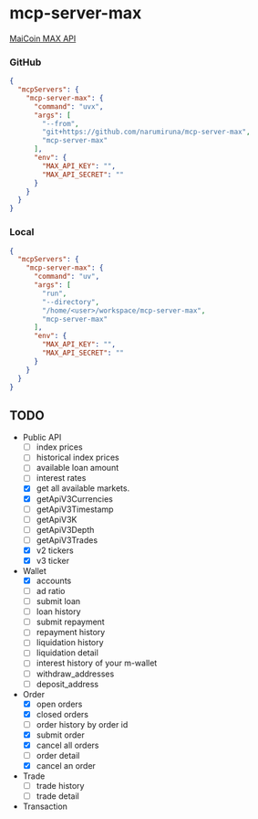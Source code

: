 # mcp-server-max

[MaiCoin MAX API](https://max.maicoin.com/documents/api_list/v3)

### GitHub

```json
{
  "mcpServers": {
    "mcp-server-max": {
      "command": "uvx",
      "args": [
        "--from",
        "git+https://github.com/narumiruna/mcp-server-max",
        "mcp-server-max"
      ],
      "env": {
        "MAX_API_KEY": "",
        "MAX_API_SECRET": ""
      }
    }
  }
}
```

### Local

```json
{
  "mcpServers": {
    "mcp-server-max": {
      "command": "uv",
      "args": [
        "run",
        "--directory",
        "/home/<user>/workspace/mcp-server-max",
        "mcp-server-max"
      ],
      "env": {
        "MAX_API_KEY": "",
        "MAX_API_SECRET": ""
      }
    }
  }
}
```

## TODO

- Public API
  - [ ] index prices
  - [ ] historical index prices
  - [ ] available loan amount
  - [ ] interest rates
  - [x] get all available markets.
  - [x] getApiV3Currencies
  - [ ] getApiV3Timestamp
  - [ ] getApiV3K
  - [ ] getApiV3Depth
  - [ ] getApiV3Trades
  - [x] v2 tickers
  - [x] v3 ticker
- Wallet
  - [x] accounts
  - [ ] ad ratio
  - [ ] submit loan
  - [ ] loan history
  - [ ] submit repayment
  - [ ] repayment history
  - [ ] liquidation history
  - [ ] liquidation detail
  - [ ] interest history of your m-wallet
  - [ ] withdraw_addresses
  - [ ] deposit_address
- Order
  - [x] open orders
  - [x] closed orders
  - [ ] order history by order id
  - [x] submit order
  - [x] cancel all orders
  - [ ] order detail
  - [x] cancel an order
- Trade
  - [ ] trade history
  - [ ] trade detail
- Transaction
